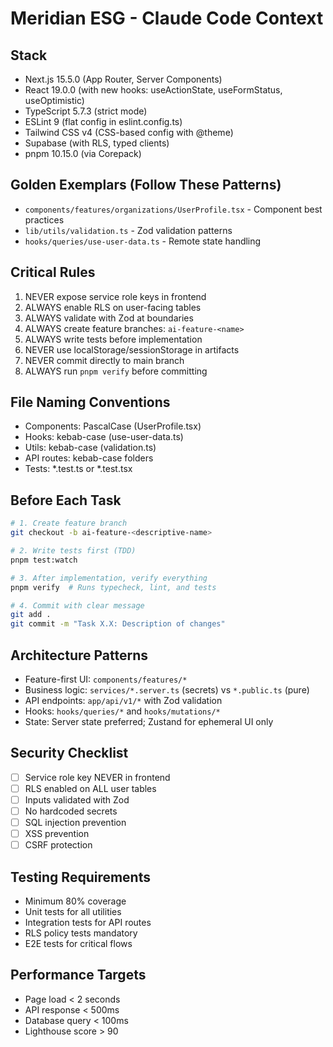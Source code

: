 # Meridian ESG - Claude Code Context

## Stack
- Next.js 15.5.0 (App Router, Server Components)
- React 19.0.0 (with new hooks: useActionState, useFormStatus, useOptimistic)
- TypeScript 5.7.3 (strict mode)
- ESLint 9 (flat config in eslint.config.ts)
- Tailwind CSS v4 (CSS-based config with @theme)
- Supabase (with RLS, typed clients)
- pnpm 10.15.0 (via Corepack)

## Golden Exemplars (Follow These Patterns)
- `components/features/organizations/UserProfile.tsx` - Component best practices
- `lib/utils/validation.ts` - Zod validation patterns
- `hooks/queries/use-user-data.ts` - Remote state handling

## Critical Rules
1. NEVER expose service role keys in frontend
2. ALWAYS enable RLS on user-facing tables
3. ALWAYS validate with Zod at boundaries
4. ALWAYS create feature branches: `ai-feature-<name>`
5. ALWAYS write tests before implementation
6. NEVER use localStorage/sessionStorage in artifacts
7. NEVER commit directly to main branch
8. ALWAYS run `pnpm verify` before committing

## File Naming Conventions
- Components: PascalCase (UserProfile.tsx)
- Hooks: kebab-case (use-user-data.ts)
- Utils: kebab-case (validation.ts)
- API routes: kebab-case folders
- Tests: *.test.ts or *.test.tsx

## Before Each Task
```bash
# 1. Create feature branch
git checkout -b ai-feature-<descriptive-name>

# 2. Write tests first (TDD)
pnpm test:watch

# 3. After implementation, verify everything
pnpm verify  # Runs typecheck, lint, and tests

# 4. Commit with clear message
git add .
git commit -m "Task X.X: Description of changes"
```

## Architecture Patterns
- Feature-first UI: `components/features/*`
- Business logic: `services/*.server.ts` (secrets) vs `*.public.ts` (pure)
- API endpoints: `app/api/v1/*` with Zod validation
- Hooks: `hooks/queries/*` and `hooks/mutations/*`
- State: Server state preferred; Zustand for ephemeral UI only

## Security Checklist
- [ ] Service role key NEVER in frontend
- [ ] RLS enabled on ALL user tables
- [ ] Inputs validated with Zod
- [ ] No hardcoded secrets
- [ ] SQL injection prevention
- [ ] XSS prevention
- [ ] CSRF protection

## Testing Requirements
- Minimum 80% coverage
- Unit tests for all utilities
- Integration tests for API routes
- RLS policy tests mandatory
- E2E tests for critical flows

## Performance Targets
- Page load < 2 seconds
- API response < 500ms
- Database query < 100ms
- Lighthouse score > 90
